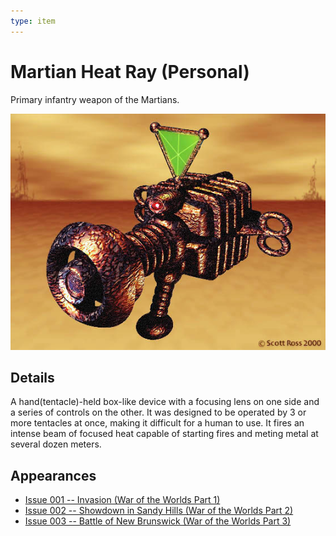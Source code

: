 ```yaml
---
type: item
---
```

# Martian Heat Ray (Personal)
Primary infantry weapon of the Martians.

![|480](../images/Martian_Heat_Ray.jpg)

## Details
A hand(tentacle)-held box-like device with a focusing lens on one side and a series of controls on the other.  It was designed to be operated by 3 or more tentacles at once, making it difficult for a human to use.  It fires an intense beam of focused heat capable of starting fires and meting metal at several dozen meters.

## Appearances
- [Issue 001 -- Invasion (War of the Worlds Part 1)](sessions/Issue-001.md)
- [Issue 002 -- Showdown in Sandy Hills (War of the Worlds Part 2)](sessions/Issue-002.md)
- [Issue 003 -- Battle of New Brunswick (War of the Worlds Part 3)](sessions/Issue-003.md)

<!--
Secrets
-->